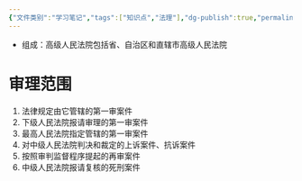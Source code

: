```yaml
---
{"文件类别":"学习笔记","tags":["知识点","法理"],"dg-publish":true,"permalink":"/学习笔记studyup/法理学/高级人民法院/","dgPassFrontmatter":true,"created":"2024-09-23T16:19:19.501+08:00","updated":"2024-10-25T12:07:06.979+08:00"}
---
```


- 组成：高级人民法院包括省、自治区和直辖市高级人民法院
# 审理范围
1. 法律规定由它管辖的第一审案件
2. 下级人民法院报请审理的第一审案件
3. 最高人民法院指定管辖的第一审案件
4. 对中级人民法院判决和裁定的上诉案件、抗诉案件
5. 按照审判监督程序提起的再审案件
6. 中级人民法院报请复核的死刑案件